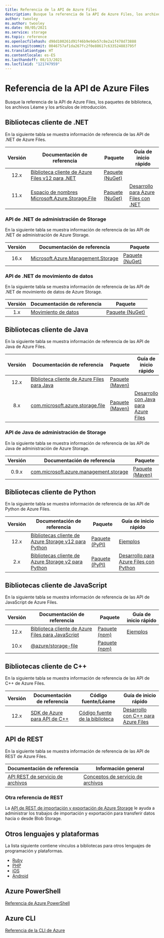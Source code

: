 ```yaml
---
title: Referencia de la API de Azure Files
description: Busque la referencia de la API de Azure Files, los archivos Léame y los paquetes de la biblioteca cliente.
author: twooley
ms.author: twooley
ms.date: 08/05/2021
ms.service: storage
ms.topic: reference
ms.openlocfilehash: d98d100261d91f46b9e9de57c8e2a1f478d73888
ms.sourcegitcommit: 0046757af1da267fc2f0e88617c633524883795f
ms.translationtype: HT
ms.contentlocale: es-ES
ms.lasthandoff: 08/13/2021
ms.locfileid: "121747959"
---
```

# <a name="azure-files-api-reference"></a>Referencia de la API de Azure Files

Busque la referencia de la API de Azure Files, los paquetes de biblioteca, los archivos Léame y los artículos de introducción.

## <a name="net-client-libraries"></a>Bibliotecas cliente de .NET

En la siguiente tabla se muestra información de referencia de las API de .NET de Azure Files.

|  Versión  | Documentación de referencia | Paquete | Guía de inicio rápido |
| :-------: | ----------------------- | ------- | ---------- |
| 12.x | [Biblioteca cliente de Azure Files v12 para .NET](/dotnet/api/overview/azure/storage.files.shares-readme) | [Paquete (NuGet)](https://www.nuget.org/packages/Azure.Storage.Files/) | &nbsp; |
| 11.x | [Espacio de nombres Microsoft.Azure.Storage.File](/dotnet/api/microsoft.azure.storage.file) | [Paquete (NuGet)](https://www.nuget.org/packages/Microsoft.Azure.Storage.File/) | [Desarrollo para Azure Files con .NET](./storage-dotnet-how-to-use-files.md) |

### <a name="storage-management-net-apis"></a>API de .NET de administración de Storage

En la siguiente tabla se muestra información de referencia de las API de .NET de administración de Azure Storage.

|  Versión  | Documentación de referencia | Paquete |
| :-------: | ----------------------- | ------- |
| 16.x | [Microsoft.Azure.Management.Storage](/dotnet/api/microsoft.azure.management.storage) | [Paquete (NuGet)](https://www.nuget.org/packages/Microsoft.Azure.Management.Storage/) |

### <a name="data-movement-net-apis"></a>API de .NET de movimiento de datos

En la siguiente tabla se muestra información de referencia de las API de .NET de movimiento de datos de Azure Storage.

|  Versión  | Documentación de referencia | Paquete |
| :-------: | ----------------------- | ------- |
| 1.x | [Movimiento de datos](/dotnet/api/microsoft.azure.storage.datamovement) | [Paquete (NuGet)](https://www.nuget.org/packages/Microsoft.Azure.Storage.DataMovement/) |

## <a name="java-client-libraries"></a>Bibliotecas cliente de Java

En la siguiente tabla se muestra información de referencia de las API de Java de Azure Files.

|  Versión  | Documentación de referencia | Paquete | Guía de inicio rápido |
| :-------: | ----------------------- | ------- | ---------- |
| 12.x | [Biblioteca cliente de Azure Files para Java](/java/api/overview/azure/storage-file-share-readme) | [Paquete (Maven)](https://mvnrepository.com/artifact/com.azure/azure-storage-file-share) | &nbsp; |
| 8.x | [com.microsoft.azure.storage.file](/java/api/com.microsoft.azure.storage.file) | [Paquete (Maven)](https://mvnrepository.com/artifact/com.microsoft.azure/azure-storage) | [Desarrollo con Java para Azure Files](./storage-java-how-to-use-file-storage.md) |

### <a name="storage-management-java-apis"></a>API de Java de administración de Storage

En la siguiente tabla se muestra información de referencia de las API de Java de administración de Azure Storage.

|  Versión  | Documentación de referencia | Paquete |
| :-------: | ----------------------- | ------- |
| 0.9.x | [com.microsoft.azure.management.storage](/java/api/overview/azure/storage/management) | [Paquete (Maven)](https://mvnrepository.com/artifact/com.microsoft.azure/azure-svc-mgmt-storage) |

## <a name="python-client-libraries"></a>Bibliotecas cliente de Python

En la siguiente tabla se muestra información de referencia de las API de Python de Azure Files.

|  Versión  | Documentación de referencia | Paquete | Guía de inicio rápido |
| :-------: | ----------------------- | ------- | ---------- |
| 12.x | [Bibliotecas cliente de Azure Storage v12 para Python](/azure/developer/python/sdk/storage/overview) | [Paquete (PyPI)](https://pypi.org/project/azure-storage-file/12.0.0b4/) | [Ejemplos](/python/api/overview/azure/storage-file-share-readme#examples) |
| 2.x | [Bibliotecas cliente de Azure Storage v2 para Python](/azure/developer/python/sdk/storage/overview?view=storage-py-v2&preserve-view=true) | [Paquete (PyPI)](https://pypi.org/project/azure-storage-file/2.1.0/) | [Desarrollo para Azure Files con Python](./storage-python-how-to-use-file-storage.md) |

## <a name="javascript-client-libraries"></a>Bibliotecas cliente de JavaScript

En la siguiente tabla se muestra información de referencia de las API de JavaScript de Azure Files.

|  Versión  | Documentación de referencia | Paquete | Guía de inicio rápido |
| :-------: | ----------------------- | ------- | ---------- |
| 12.x | [Biblioteca cliente de Azure Files para JavaScript](/javascript/api/overview/azure/storage-file-share-readme) | [Paquete (npm)](https://www.npmjs.com/package/@azure/storage-file-share) | [Ejemplos](/javascript/api/overview/azure/storage-file-share-readme#examples) |
| 10.x | [@azure/storage-file](/javascript/api/@azure/storage-file) | [Paquete (npm)](https://www.npmjs.com/package/@azure/storage-file) | &nbsp; |

## <a name="c-client-libraries"></a>Bibliotecas cliente de C++

En la siguiente tabla se muestra información de referencia de las API de C++ de Azure Files.

|  Versión  | Documentación de referencia | Código fuente/Léame | Guía de inicio rápido |
| :-------: | ----------------------- | ------- | ---------- |
| 12.x | [SDK de Azure para API de C++](https://azure.github.io/azure-sdk-for-cpp/index.html) | [Código fuente de la biblioteca](https://github.com/Azure/azure-sdk-for-cpp/tree/main/sdk/storage) | [Desarrollo con C++ para Azure Files](./storage-c-plus-plus-how-to-use-files.md) |

## <a name="rest-apis"></a>API de REST

En la siguiente tabla se muestra información de referencia de las API de REST de Azure Files.

| Documentación de referencia | Información general |
| ----------------------- | -------- |
| [API REST de servicio de archivos](/rest/api/storageservices/file-service-rest-api) | [Conceptos de servicio de archivos](/rest/api/storageservices/file-service-concepts) |

### <a name="other-rest-reference"></a>Otra referencia de REST

La [API de REST de importación y exportación de Azure Storage](/rest/api/storageimportexport/) le ayuda a administrar los trabajos de importación y exportación para transferir datos hacia o desde Blob Storage.

## <a name="other-languages-and-platforms"></a>Otros lenguajes y plataformas

La lista siguiente contiene vínculos a bibliotecas para otros lenguajes de programación y plataformas.

- [Ruby](https://azure.github.io/azure-storage-ruby)
- [PHP](https://azure.github.io/azure-storage-php/)
- [iOS](https://azure.github.io/azure-storage-ios/)
- [Android](https://azure.github.io/azure-storage-android)

## <a name="azure-powershell"></a>Azure PowerShell

[Referencia de Azure PowerShell](/powershell/module/az.storage/)

## <a name="azure-cli"></a>Azure CLI

[Referencia de la CLI de Azure](/cli/azure/storage)
